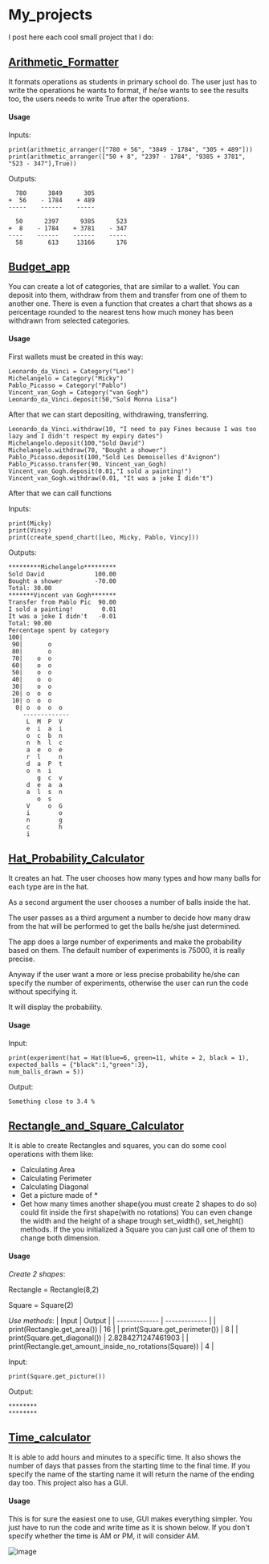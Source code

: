 # My_projects
I post here each cool small project that I do:
## [Arithmetic_Formatter](https://github.com/Gioack/My_projects/blob/main/Arithmetic_Formatter.py)
It formats operations as students in primary school do.
The user just has to write the operations he wants to format, if he/se wants to see the results too, the users needs to write True after the operations.  
#### Usage
Inputs:

```
print(arithmetic_arranger(["780 + 56", "3849 - 1784", "305 + 489"]))
print(arithmetic_arranger(["50 + 8", "2397 - 1784", "9385 + 3781", "523 - 347"],True))
```

Outputs:

```
  780      3849      305
+  56    - 1784    + 489
-----    ------    -----

  50      2397      9385      523
+  8    - 1784    + 3781    - 347
----    ------    ------    -----
  58       613     13166      176
```
## [Budget_app](https://github.com/Gioack/My_projects/blob/main/Budget_app.py)
You can create a lot of categories, that are similar to a wallet. You can deposit into them, withdraw from them and transfer from one of them to another one.
There is even a function that creates a chart that shows as a percentage rounded to the nearest tens how much money has been withdrawn from selected categories.
#### Usage
First wallets must be created in this way:
```
Leonardo_da_Vinci = Category("Leo")
Michelangelo = Category("Micky")
Pablo_Picasso = Category("Pablo")
Vincent_van_Gogh = Category("van Gogh")
Leonardo_da_Vinci.deposit(50,"Sold Monna Lisa")
```

After that we can start depositing, withdrawing, transferring.    

```
Leonardo_da_Vinci.withdraw(10, "I need to pay Fines because I was too lazy and I didn't respect my expiry dates")
Michelangelo.deposit(100,"Sold David")
Michelangelo.withdraw(70, "Bought a shower")
Pablo_Picasso.deposit(100,"Sold Les Demoiselles d'Avignon")
Pablo_Picasso.transfer(90, Vincent_van_Gogh)
Vincent_van_Gogh.deposit(0.01,"I sold a painting!")
Vincent_van_Gogh.withdraw(0.01, "It was a joke I didn't")
```

After that we can call functions

Inputs:

```
print(Micky)
print(Vincy)
print(create_spend_chart([Leo, Micky, Pablo, Vincy]))
```

Outputs:

```
*********Michelangelo*********
Sold David              100.00
Bought a shower         -70.00
Total: 30.00
*******Vincent van Gogh*******
Transfer from Pablo Pic  90.00
I sold a painting!        0.01
It was a joke I didn't   -0.01
Total: 90.00
Percentage spent by category
100|           
 90|       o   
 80|       o   
 70|    o  o   
 60|    o  o   
 50|    o  o   
 40|    o  o   
 30|    o  o   
 20| o  o  o   
 10| o  o  o   
  0| o  o  o  o
    -------------
     L  M  P  V
     e  i  a  i
     o  c  b  n
     n  h  l  c
     a  e  o  e
     r  l     n
     d  a  P  t
     o  n  i   
        g  c  v
     d  e  a  a
     a  l  s  n
        o  s   
     V     o  G
     i        o
     n        g
     c        h
     i

```
## [Hat_Probability_Calculator](https://github.com/Gioack/My_projects/blob/main/Hat_Probability_Calculator.py)
It creates an hat.
The user chooses how many types and how many balls for each type are in the hat.

As a second argument the user chooses a number of balls inside the hat.

The user passes as a third argument a number to decide how many draw from the hat will be performed to get the balls he/she just determined.

The app does a large number of experiments and make the probability based on them.
The default number of experiments is 75000, it is really precise.

Anyway if the user want a more or less precise probability he/she can specify the number of experiments, otherwise the user can run the code without specifying it.

It will display the probability.
#### Usage
Input:

```
print(experiment(hat = Hat(blue=6, green=11, white = 2, black = 1),
expected_balls = {"black":1,"green":3},
num_balls_drawn = 5))
```

Output:

```
Something close to 3.4 %
```   
## [Rectangle_and_Square_Calculator](https://github.com/Gioack/My_projects/blob/main/Rectangle_and_Square_Calculator.py)
It is able to create Rectangles and squares, you can do some cool operations with them like:
- Calculating Area
- Calculating Perimeter
- Calculating Diagonal
- Get a picture made of *
- Get how many times another shape(you must create 2 shapes to do so) could fit inside the first shape(with no rotations)
You can even change the width and the height of a shape trough set_width(), set_height() methods. If the you initialized a Square you can just call one of them to change both dimension.
#### Usage
*Create 2 shapes*:

Rectangle = Rectangle(8,2)

Square = Square(2)

*Use methods*:
| Input   | Output |
| ------------- | ------------- |
| print(Rectangle.get_area())  | 16  |
| print(Square.get_perimeter())  | 8  |
| print(Square.get_diagonal())  | 2.8284271247461903  |
| print(Rectangle.get_amount_inside_no_rotations(Square))  | 4  |

Input:  

```
print(Square.get_picture())                                 
```

Output:

```
********
********
```
## [Time_calculator](https://github.com/Gioack/My_projects/blob/main/Time_Calculator.py)
It is able to add hours and minutes to a specific time. It also shows the number of days that passes from the starting time to the final time. If you specify the name of the starting name it will return the name of the ending day too.
This project also has a GUI.
#### Usage
This is for sure the easiest one to use, GUI makes everything simpler. You just have to run the code and write time as it is shown below. If you don't specify whether the time is AM or PM, it will consider AM.

![image](https://user-images.githubusercontent.com/101208747/163681213-4ca5b014-fede-40b9-9c94-7f1808a68f88.png)
